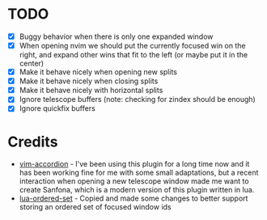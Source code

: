 # TODO

- [x] Buggy behavior when there is only one expanded window
- [x] When opening nvim we should put the currently focused win on the right,
      and expand other wins that fit to the left (or maybe put it in the center)
- [x] Make it behave nicely when opening new splits
- [x] Make it behave nicely when closing splits
- [x] Make it behave nicely with horizontal splits
- [x] Ignore telescope buffers (note: checking for zindex should be enough)
- [x] Ignore quickfix buffers

# Credits

- [vim-accordion](https://github.com/mattboehm/vim-accordion) - I've been using this plugin for a long time now and it has been working fine for me with some small adaptations, but a recent interaction when opening a new telescope window made me want to create Sanfona, which is a modern version of this plugin written in lua.
- [lua-ordered-set](https://github.com/basiliscos/lua-ordered-set) - Copied and made some changes to better support storing an ordered set of focused window ids
